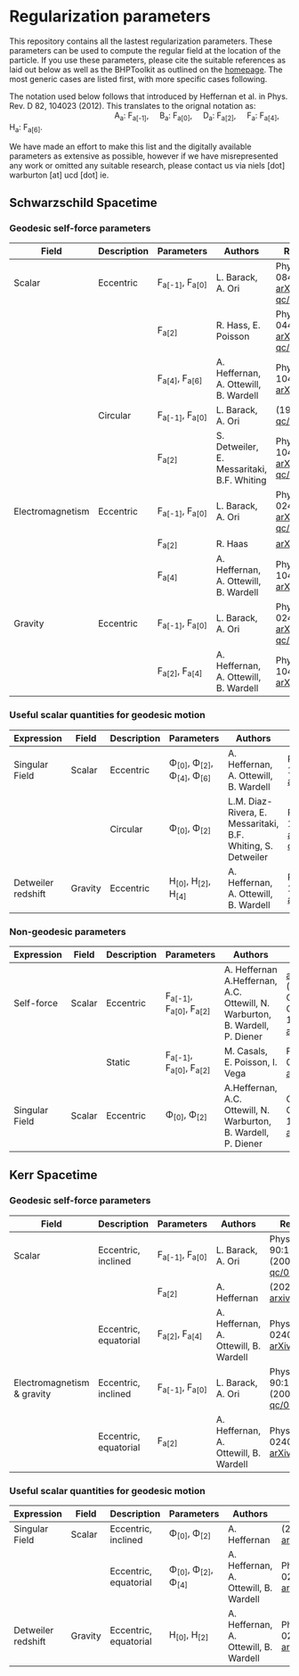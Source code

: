 # Regularization parameters

This repository contains all the lastest regularization parameters. These parameters can be used to compute the regular field at the location of the particle. If you use these parameters, please cite the suitable references as laid out below as well as the BHPToolkit as outlined on the [homepage](http://bhptoolkit.org/). The most generic cases are listed first, with more specific cases following.

The notation used below follows that introduced by Heffernan et al. in Phys. Rev. D 82, 104023 (2012). This translates to the orignal notation as: <br/>
                                                A<sub>a</sub>: F<sub>a[-1]</sub>,    
                                                B<sub>a</sub>: F<sub>a[0]</sub>,    
                                                D<sub>a</sub>: F<sub>a[2]</sub>,    
                                                F<sub>a</sub>: F<sub>a[4]</sub>,    
                                                H<sub>a</sub>: F<sub>a[6]</sub>.

We have made an effort to make this list and the digitally available parameters as extensive as possible, however if we have misrepresented any work or omitted any suitable research, please contact us via niels [dot] warburton [at] ucd [dot] ie.

## Schwarzschild Spacetime

### Geodesic self-force parameters

| Field			  | Description			  | Parameters		|Authors										| Reference(s)															|
|-------------------|-------------------|---------------------|---------------------------------------------|-----------------------------------------------------------------------------------------------|
| Scalar			  | Eccentric| F<sub>a[-1]</sub>, F<sub>a[0]</sub> | L. Barack, A. Ori						| Phys. Rev. D66 084022 (2002), [arXiv:gr-qc/0204093](https://arxiv.org/abs/gr-qc/0204093)		|
|			  | | F<sub>a[2]</sub> | R. Hass, E. Poisson						| Phys. Rev. D74 044009 (2006), [arXiv:gr-qc/0605077](https://arxiv.org/abs/gr-qc/0605077)		|
| 			  | | F<sub>a[4]</sub>, F<sub>a[6]</sub>  | A. Heffernan, A. Ottewill, B. Wardell						| Phys. Rev. D82 104023 (2012), [arXiv:1204.0794](https://arxiv.org/abs/1204.0794)		|
| 			  | Circular|  F<sub>a[-1]</sub>, F<sub>a[0]</sub> | L. Barack, A. Ori	|  (1999)[arXiv:gr-qc/9911040](https://arxiv.org/abs/gr-qc/9911040)|
|         |         |  F<sub>a[2]</sub>  | S. Detweiler, E. Messaritaki, B.F. Whiting						| Phys. Rev. D67 104016 (2003), [arXiv:gr-qc/0205079](https://arxiv.org/abs/gr-qc/0205079)		|
| Electromagnetism		  	| Eccentric| F<sub>a[-1]</sub>, F<sub>a[0]</sub> | L. Barack, A. Ori						| Phys. Rev. D67 024029 (2003), [arXiv:gr-qc/0209072](https://arxiv.org/abs/gr-qc/0209072)     |
| 		  	| |F<sub>a[2]</sub> | R. Haas					| [arXiv:1112.3707](https://arxiv.org/abs/1112.3707)     |
| 		  	| |F<sub>a[4]</sub> | A. Heffernan, A. Ottewill, B. Wardell						| Phys. Rev. D82 104023 (2012), [arXiv:1204.0794](https://arxiv.org/abs/1204.0794)		|
| Gravity		  	| Eccentric| F<sub>a[-1]</sub>, F<sub>a[0]</sub> | L. Barack, A. Ori						| Phys. Rev. D67 024029 (2003), [arXiv:gr-qc/0209072](https://arxiv.org/abs/gr-qc/0209072)     |
| 		  	| |F<sub>a[2]</sub>, F<sub>a[4]</sub> | A. Heffernan, A. Ottewill, B. Wardell						| Phys. Rev. D82 104023 (2012), [arXiv:1204.0794](https://arxiv.org/abs/1204.0794)		|

### Useful scalar quantities for geodesic motion

| Expression | Field			  | Description			  | Parameters		|Authors										| Reference(s)															|
|------------|--------------|-------------------|---------------|---------------------------|--------------------------------------------|
| Singular Field | Scalar | Eccentric | &Phi;<sub>[0]</sub>, &Phi;<sub>[2]</sub>, &Phi;<sub>[4]</sub>, &Phi;<sub>[6]</sub>  | A. Heffernan, A. Ottewill, B. Wardell						| Phys. Rev. D82 104023 (2012), [arXiv:1204.0794](https://arxiv.org/abs/1204.0794)		|
|||Circular | &Phi;<sub>[0]</sub>, &Phi;<sub>[2]</sub>  | L.M. Diaz-Rivera, E. Messaritaki, B.F. Whiting, S. Detweiler						| Phys. Rev. D70 124018 (2004), [arXiv:gr-qc/0410011](https://arxiv.org/abs/gr-qc/0410011)		|
|Detweiler redshift| Gravity | Eccentric | H<sub>[0]</sub>, H<sub>[2]</sub>, H<sub>[4]</sub>  | A. Heffernan, A. Ottewill, B. Wardell						| Phys. Rev. D82 104023 (2012), [arXiv:1204.0794](https://arxiv.org/abs/1204.0794)		|


### Non-geodesic parameters

| Expression | Field			  | Description			  | Parameters		|Authors										| Reference(s)															|
|------------|--------------|-------------------|---------------|---------------------------|--------------------------------------------|
| Self-force| Scalar | Eccentric | F<sub>a[-1]</sub>, F<sub>a[0]</sub>, F<sub>a[2]</sub> | A. Heffernan <br/> A.Heffernan, A.C. Ottewill, N. Warburton, B. Wardell, P. Diener						| [arXiv:1403.6177](https://arxiv.org/abs/1403.6177) (2014) <br/>Class. Quant. Grav. 35 (2018) 19, 194001, [arXiv:1712.01098](https://arxiv.org/abs/1712.01098)		|
| |  | Static | F<sub>a[-1]</sub>, F<sub>a[0]</sub>, F<sub>a[2]</sub> | M. Casals, E. Poisson, I. Vega| Phys. Rev. D86 064033 (2012), [arXiv:1206.3772](https://arxiv.org/abs/1206.3772)		|
| Singular Field | Scalar | Eccentric | &Phi;<sub>[0]</sub>, &Phi;<sub>[2]</sub> | A.Heffernan, A.C. Ottewill, N. Warburton, B. Wardell, P. Diener						| Class. Quant. Grav. 35 (2018) 19, 194001, [arXiv:1712.01098](https://arxiv.org/abs/1712.01098)		|

## Kerr Spacetime

### Geodesic self-force parameters

| Field			  | Description			  | Parameters		|Authors										| Reference(s)															|
|-------------------|-------------------|---------------------|---------------------------------------------|-----------------------------------------------------------------------------------------------|
| Scalar| Eccentric, inclined| F<sub>a[-1]</sub>, F<sub>a[0]</sub>	 | L. Barack, A. Ori						| Phys. Rev. Lett. 90:111101 (2003), [arXiv:gr-qc/0212103](https://arxiv.org/abs/gr-qc/0212103)    |
|       |                    | F<sub>a[2]</sub> | A. Heffernan | (2022)  [arxiv:2107.14750](https://arxiv.org/abs/2107.14750)|
| | Eccentric, equatorial| F<sub>a[2]</sub>, F<sub>a[4]</sub>	 |  A. Heffernan, A. Ottewill, B. Wardell							| Phys. Rev. D89 024030 (2014), [arXiv:1211.6446](https://arxiv.org/abs/1211.6446)    |
| Electromagnetism & gravity| Eccentric, inclined| F<sub>a[-1]</sub>, F<sub>a[0]</sub>	 | L. Barack, A. Ori						| Phys. Rev. Lett. 90:111101 (2003), [arXiv:gr-qc/0212103](https://arxiv.org/abs/gr-qc/0212103)    |
| | Eccentric, equatorial| F<sub>a[2]</sub> |  A. Heffernan, A. Ottewill, B. Wardell							| Phys. Rev. D89 024030 (2014), [arXiv:1211.6446](https://arxiv.org/abs/1211.6446)    |

### Useful scalar quantities for geodesic motion

| Expression | Field			  | Description			  | Parameters		|Authors										| Reference(s)															|
|------------|--------------|-------------------|---------------|---------------------------|--------------------------------------------|
| Singular Field | Scalar | Eccentric, inclined | &Phi;<sub>[0]</sub>, &Phi;<sub>[2]</sub> | A. Heffernan | (2022) [arxiv:2107.14750](https://arxiv.org/abs/2107.14750)|
|            |             |Eccentric, equatorial | &Phi;<sub>[0]</sub>, &Phi;<sub>[2]</sub>, &Phi;<sub>[4]</sub>  | A. Heffernan, A. Ottewill, B. Wardell						| Phys. Rev. D89 024030 (2014), [arXiv:1211.6446](https://arxiv.org/abs/1211.6446)    |
|Detweiler redshift| Gravity | Eccentric, equatorial | H<sub>[0]</sub>, H<sub>[2]</sub>  | A. Heffernan, A. Ottewill, B. Wardell						| Phys. Rev. D89 024030 (2014), [arXiv:1211.6446](https://arxiv.org/abs/1211.6446)    |

